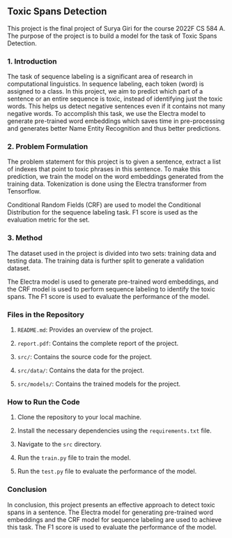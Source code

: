 ## Toxic Spans Detection

This project is the final project of Surya Giri for the course 2022F CS 584 A. The purpose of the project is to build a model for the task of Toxic Spans Detection. 

### 1. Introduction
The task of sequence labeling is a significant area of research in computational linguistics. In sequence labeling, each token (word) is assigned to a class. In this project, we aim to predict which part of a sentence or an entire sequence is toxic, instead of identifying just the toxic words. This helps us detect negative sentences even if it contains not many negative words. To accomplish this task, we use the Electra model to generate pre-trained word embeddings which saves time in pre-processing and generates better Name Entity Recognition and thus better predictions. 

### 2. Problem Formulation
The problem statement for this project is to given a sentence, extract a list of indexes that point to toxic phrases in this sentence. To make this prediction, we train the model on the word embeddings generated from the training data. Tokenization is done using the Electra transformer from Tensorflow.

Conditional Random Fields (CRF) are used to model the Conditional Distribution for the sequence labeling task. F1 score is used as the evaluation metric for the set.

### 3. Method
The dataset used in the project is divided into two sets: training data and testing data. The training data is further split to generate a validation dataset. 

The Electra model is used to generate pre-trained word embeddings, and the CRF model is used to perform sequence labeling to identify the toxic spans. The F1 score is used to evaluate the performance of the model.

### Files in the Repository
1. `README.md`: Provides an overview of the project.

2. `report.pdf`: Contains the complete report of the project.

3. `src/`: Contains the source code for the project.

4. `src/data/`: Contains the data for the project.

5. `src/models/`: Contains the trained models for the project.

### How to Run the Code
1. Clone the repository to your local machine.

2. Install the necessary dependencies using the `requirements.txt` file.

3. Navigate to the `src` directory.

4. Run the `train.py` file to train the model.

5. Run the `test.py` file to evaluate the performance of the model.

### Conclusion
In conclusion, this project presents an effective approach to detect toxic spans in a sentence. The Electra model for generating pre-trained word embeddings and the CRF model for sequence labeling are used to achieve this task. The F1 score is used to evaluate the performance of the model.
